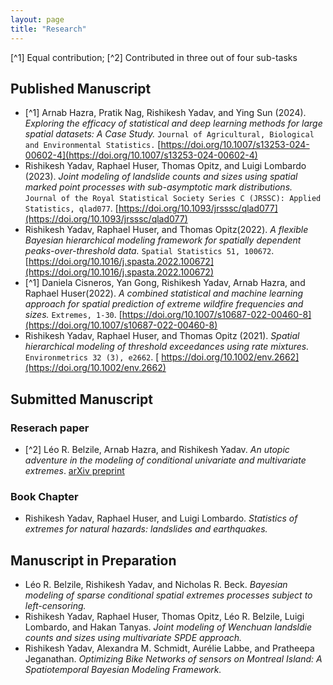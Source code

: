 ```yaml
--- 
layout: page
title: "Research"
---
```


[^1] Equal contribution;
[^2] Contributed in three out of four sub-tasks

## Published Manuscript
 - [^1] Arnab Hazra, Pratik Nag, Rishikesh Yadav, and Ying Sun (2024). *Exploring the efficacy of statistical and deep learning methods for large spatial datasets: A Case Study.* `Journal of Agricultural, Biological and Environmental Statistics.` [https://doi.org/10.1007/s13253-024-00602-4](https://doi.org/10.1007/s13253-024-00602-4)
 - Rishikesh Yadav, Raphael Huser, Thomas Opitz, and Luigi Lombardo (2023). *Joint modeling of landslide counts and sizes using spatial marked point processes with sub-asymptotic mark distributions.* `Journal of the Royal Statistical Society Series C (JRSSC): Applied Statistics, qlad077`. [https://doi.org/10.1093/jrsssc/qlad077](https://doi.org/10.1093/jrsssc/qlad077)
- Rishikesh Yadav, Raphael Huser, and Thomas Opitz(2022). *A flexible Bayesian hierarchical modeling framework for spatially dependent peaks-over-threshold data.* `Spatial Statistics 51, 100672`. [https://doi.org/10.1016/j.spasta.2022.100672](https://doi.org/10.1016/j.spasta.2022.100672)
- [^1] Daniela Cisneros, Yan Gong, Rishikesh Yadav, Arnab Hazra, and Raphael Huser(2022). *A combined statistical and machine learning approach for spatial prediction of extreme wildfire frequencies and sizes.* `Extremes, 1-30`. [https://doi.org/10.1007/s10687-022-00460-8](https://doi.org/10.1007/s10687-022-00460-8)
- Rishikesh Yadav, Raphael Huser, and Thomas Opitz (2021). *Spatial hierarchical modeling of threshold exceedances using rate mixtures.* 
`Environmetrics 32 (3), e2662`. [ https://doi.org/10.1002/env.2662](https://doi.org/10.1002/env.2662)

## Submitted Manuscript
### Reserach paper
- [^2] Léo R. Belzile, Arnab Hazra, and Rishikesh Yadav. *An utopic adventure in the modeling of conditional univariate and multivariate extremes*. [arXiv preprint](https://arxiv.org/abs/2312.13517)

### Book Chapter
- Rishikesh Yadav, Raphael Huser, and Luigi Lombardo. *Statistics of extremes for natural hazards: landslides and earthquakes.* 

## Manuscript in Preparation
- Léo R. Belzile, Rishikesh Yadav, and Nicholas R. Beck. *Bayesian modeling of sparse conditional spatial extremes processes subject to left-censoring.*
- Rishikesh Yadav, Raphael Huser, Thomas Opitz, Léo R. Belzile, Luigi Lombardo, and Hakan Tanyas. *Joint modeling of Wenchuan landsldie counts and sizes using multivariate SPDE approach.*
- Rishikesh Yadav, Alexandra M. Schmidt, Aurélie Labbe, and Pratheepa Jeganathan.  *Optimizing Bike Networks of sensors on Montreal Island: A Spatiotemporal Bayesian Modeling Framework.*




